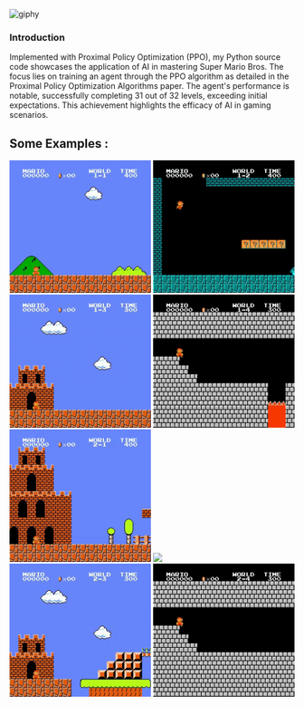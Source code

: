 ![giphy](https://github.com/Malav5372/SuperMarioPPO/assets/144440737/f0db61b8-0e8e-410f-8ce3-5e59ca0e66fb)

### Introduction

Implemented with Proximal Policy Optimization (PPO), my Python source code showcases the application of AI in mastering Super Mario Bros. The focus lies on training an agent through the PPO algorithm as detailed in the Proximal Policy Optimization Algorithms paper. The agent's performance is notable, successfully completing 31 out of 32 levels, exceeding initial expectations. This achievement highlights the efficacy of AI in gaming scenarios.

## Some Examples : 

<p align="left">
  <img src="Example/video-1-1.gif" width="250">
  <img src="Example/video-1-2.gif" width="250">
  <img src="Example/video-1-3.gif" width="250">
  <img src="Example/video-1-4.gif" width="250"><br/>
  <img src="Example/video-2-1.gif" width="250">
  <img src="Example/video-2-2.gif" width="250">
  <img src="Example/video-2-3.gif" width="250">
  <img src="Example/video-2-4.gif" width="250"><br/>
</p>


